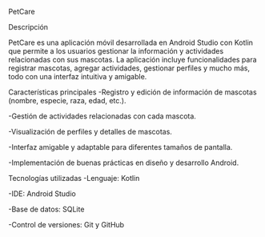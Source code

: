 PetCare

Descripción

PetCare es una aplicación móvil desarrollada en Android Studio con Kotlin que permite a los usuarios gestionar la información y actividades relacionadas con sus mascotas. La aplicación incluye funcionalidades para registrar mascotas, agregar actividades, gestionar perfiles y mucho más, todo con una interfaz intuitiva y amigable.

Características principales
-Registro y edición de información de mascotas (nombre, especie, raza, edad, etc.).

-Gestión de actividades relacionadas con cada mascota.

-Visualización de perfiles y detalles de mascotas.

-Interfaz amigable y adaptable para diferentes tamaños de pantalla.

-Implementación de buenas prácticas en diseño y desarrollo Android.



Tecnologías utilizadas
-Lenguaje: Kotlin

-IDE: Android Studio

-Base de datos: SQLite

-Control de versiones: Git y GitHub

